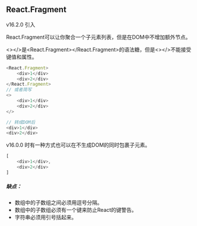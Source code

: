 ## React.Fragment

v16.2.0 引入

React.Fragment可以让你聚合一个子元素列表，但是在DOM中不增加额外节点。

<></>是<React.Fragment></React.Fragment>的语法糖，但是<></>不能接受键值和属性。



```js
<React.Fragment>
	<div>1</div>
	<div>2</div>
</React.Fragment>
// 或者简写
<>
	<div>1</div>
	<div>2</div>
</>

// 转成DOM后
<div>1</div>
<div>2</div>
```



v16.0.0 时有一种方式也可以在不生成DOM的同时包裹子元素。

```js
[
    <div>1</div>,
	<div>2</div>
]
```

##### 缺点：

- 数组中的子数组之间必须用逗号分隔。
- 数组中的子数组必须有一个键来防止React的键警告。
- 字符串必须用引号括起来。

